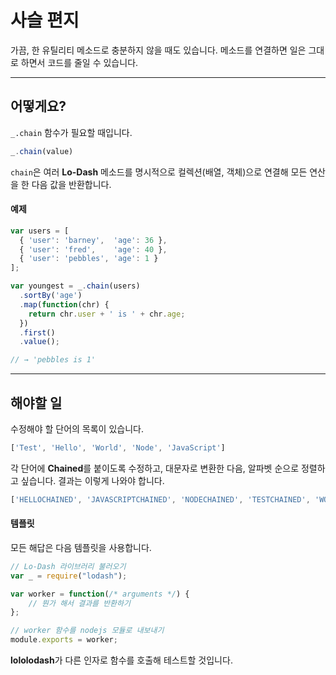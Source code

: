 # 사슬 편지 #
가끔, 한 유틸리티 메소드로 충분하지 않을 때도 있습니다. 메소드를 연결하면 일은 그대로 하면서 코드를 줄일 수 있습니다.
* * *
## 어떻게요? ##
`_.chain` 함수가 필요할 때입니다.
```js
_.chain(value)
```
`chain`은 여러 **Lo-Dash** 메소드를 명시적으로 컬렉션(배열, 객체)으로 연결해 모든 연산을 한 다음 값을 반환합니다.

#### 예제 ####
```js
var users = [
  { 'user': 'barney',  'age': 36 },
  { 'user': 'fred',    'age': 40 },
  { 'user': 'pebbles', 'age': 1 }
];

var youngest = _.chain(users)
  .sortBy('age')
  .map(function(chr) {
    return chr.user + ' is ' + chr.age;
  })
  .first()
  .value();

// → 'pebbles is 1'
```

* * *
## 해야할 일 ##
수정해야 할 단어의 목록이 있습니다.
```js
['Test', 'Hello', 'World', 'Node', 'JavaScript']
```
각 단어에 **Chained**를 붙이도록 수정하고, 대문자로 변환한 다음, 알파벳 순으로 정렬하고 싶습니다. 결과는 이렇게 나와야 합니다.
```js
['HELLOCHAINED', 'JAVASCRIPTCHAINED', 'NODECHAINED', 'TESTCHAINED', 'WORLDCHAINED']
```

#### 템플릿 ####
모든 해답은 다음 템플릿을 사용합니다.
```js
// Lo-Dash 라이브러리 불러오기
var _ = require("lodash");

var worker = function(/* arguments */) {
    // 뭔가 해서 결과를 반환하기
};

// worker 함수를 nodejs 모듈로 내보내기
module.exports = worker;
```
**lololodash**가 다른 인자로 함수를 호출해 테스트할 것입니다.
